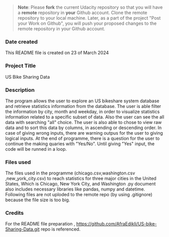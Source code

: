 >**Note**: Please **fork** the current Udacity repository so that you will have a **remote** repository in **your** Github account. Clone the remote repository to your local machine. Later, as a part of the project "Post your Work on Github", you will push your proposed changes to the remote repository in your Github account.

### Date created
This README file is created on 23 of March 2024

### Project Title
US Bike Sharing Data

### Description
The program allows the user to explore an US bikeshare system database and retrieve statistics information from the database. The user is able filter the information by city, month and weekday, in order to visualize statistics information related to a specific subset of data. Also the user can see the all data with searching "all" choice.  The user is also able to chose to view raw data and to sort this data by columns, in ascending or descending order. In case of giving wrong inputs, there are warning outpus for the user to giving logical inputs. At the end of programme, there is a question for the user to continue the making quaries with "Yes/No". Until giving "Yes" input, the code will be runned in a loop. 

### Files used
The files used in the programme (chicago.csv,washington.csv ,new_york_city.csv) to reach statistics for three major cities in the United States, Which is Chicago, New York City, and Washington
.py document also includes necessary libraries like pandas, numpy and datetime. Following files are not uploded to the remote repo (by using .gitignore) because the file size is too big.

### Credits
For the README file preparation , https://github.com/AfraEdikli/US-bike-Sharing-Data.git repo is referenced.


